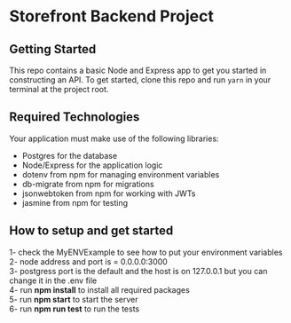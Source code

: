 # Storefront Backend Project

## Getting Started

This repo contains a basic Node and Express app to get you started in constructing an API. To get started, clone this repo and run `yarn` in your terminal at the project root.

## Required Technologies

Your application must make use of the following libraries:

- Postgres for the database
- Node/Express for the application logic
- dotenv from npm for managing environment variables
- db-migrate from npm for migrations
- jsonwebtoken from npm for working with JWTs
- jasmine from npm for testing

## How to setup and get started

1- check the MyENVExample to see how to put your environment variables <br />
2- node address and port is = 0.0.0.0:3000<br />
3- postgress port is the default and the host is on 127.0.0.1 but you can change it in the .env file<br />
4- run **npm install** to install all required packages<br />
5- run **npm start** to start the server<br />
6- run **npm run test** to run the tests<br />
